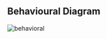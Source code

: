 ## Behavioural Diagram


![behavioral](https://user-images.githubusercontent.com/98817564/153269818-46071383-20fe-4261-92aa-7c36905b10c3.png)
